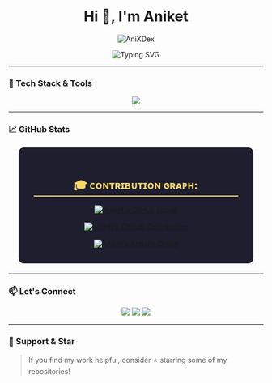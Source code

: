 <h1 align="center">Hi 👋, I'm Aniket </h1>

<p align="center">
  <img src="https://komarev.com/ghpvc/?username=AniXDex&label=Profile%20views&color=0e75b6&style=flat" alt="AniXDex" />
</p>

<p align="center">
  <img src="https://readme-typing-svg.demolab.com?font=Fira+Code&pause=1000&center=true&vCenter=true&width=435&lines=Crafting+Sleek+Frontend+Experiences;Code.+Innovate.+Repeat.;Turning+Ideas+Into+Reality" alt="Typing SVG" />
</p>

---


### 🚀 Tech Stack & Tools

<p align="center">
  <img src="https://skillicons.dev/icons?i=html,css,js,java,py,github,ae,blender,kali,c,cpp,json&perline=9" />
</p>

---

### 📈 GitHub Stats

<div style="background-color: #1E1E2E; border-radius: 10px; padding: 30px; color: #F8D866; margin: 20px;">
    <h2 style="text-align: center; border-bottom: 2px solid #F8D866;">🎓 ᴄᴏɴᴛʀɪʙᴜᴛɪᴏɴ ɢʀᴀᴘʜ:</h2>
    <div align="center">
        <a href="https://github.com/AniXDex">
            <img src="https://github-readme-streak-stats.herokuapp.com/?user=AniXDex&theme=radical&border=7F3FBF&background=0D1117" alt="Aniket's GitHub streak" />
        </a>
        <br><br>
        <a href="https://github.com/AniXDex">
            <img src="https://github-profile-summary-cards.vercel.app/api/cards/profile-details?username=AniXDex&theme=radical" alt="Aniket's GitHub Contribution" />
        </a>
        <br><br>
        <a href="https://github.com/AniXDex">
            <img alt="Aniket's Activity Graph" src="https://github-readme-activity-graph.vercel.app/graph?username=AniXDex&bg_color=1F222E&color=F8D866&line=F85D7F&point=FFFFFF&hide_border=true">
        </a>
    </div>
</div>

---


### 📫 Let's Connect

<p align="center">
  <a href="https://www.linkedin.com/in/aniket-saini-04705332b/"><img src="https://img.shields.io/badge/LinkedIn-0077B5?style=for-the-badge&logo=linkedin&logoColor=white"/></a>
  <a href="mailto:aniketxdop@gmail.com"><img src="https://img.shields.io/badge/Email-D14836?style=for-the-badge&logo=gmail&logoColor=white"/></a>
  <a href="https://instagram.com/aniket_aep"><img src="https://img.shields.io/badge/Instagram-%23E4405F.svg?style=for-the-badge&logo=Instagram&logoColor=white"/></a>
</p>

---


### 🌟 Support & Star

> If you find my work helpful, consider ⭐️ starring some of my repositories!

